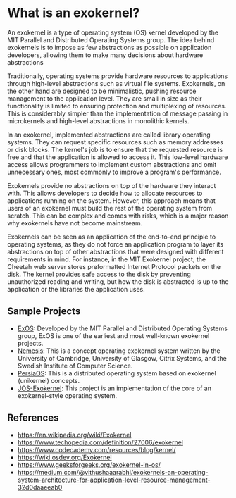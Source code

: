 # What is an exokernel?

An exokernel is a type of operating system (OS) kernel developed by the MIT Parallel and Distributed Operating Systems group. The idea behind exokernels is to impose as few abstractions as possible on application developers, allowing them to make many decisions about hardware abstractions

Traditionally, operating systems provide hardware resources to applications through high-level abstractions such as virtual file systems. Exokernels, on the other hand are designed to be minimalistic, pushing resource management to the application level. They are small in size as their functionality is limited to ensuring protection and multiplexing of resources. This is considerably simpler than the implementation of message passing in microkernels and high-level abstractions in monolithic kernels.

In an exokernel, implemented abstractions are called library operating systems. They can request specific resources such as memory addresses or disk blocks. The kernel's job is to ensure that the requested resource is free and that the application is allowed to access it. This low-level hardware access allows programmers to implement custom abstractions and omit unnecessary ones, most commonly to improve a program's performance.

Exokernels provide no abstractions on top of the hardware they interact with. This allows developers to decide how to allocate resources to applications running on the system. However, this approach means that users of an exokernel must build the rest of the operating system from scratch. This can be complex and comes with risks, which is a major reason why exokernels have not become mainstream.

Exokernels can be seen as an application of the end-to-end principle to operating systems, as they do not force an application program to layer its abstractions on top of other abstractions that were designed with different requirements in mind. For instance, in the MIT Exokernel project, the Cheetah web server stores preformatted Internet Protocol packets on the disk. The kernel provides safe access to the disk by preventing unauthorized reading and writing, but how the disk is abstracted is up to the application or the libraries the application uses.

## Sample Projects

- [ExOS](https://pdos.csail.mit.edu/archive/exo/): Developed by the MIT Parallel and Distributed Operating Systems group, ExOS is one of the earliest and most well-known exokernel projects.
- [Nemesis](https://www.cl.cam.ac.uk/research/srg/netos/projects/archive/nemesis/): This is a concept operating exokernel system written by the University of Cambridge, University of Glasgow, Citrix Systems, and the Swedish Institute of Computer Science.
- [PersiaOS](https://github.com/GeniusesGroup/PersiaOS): This is a distributed operating system based on exokernel (unikernel) concepts.
- [JOS-Exokernel](https://github.com/foreverbell/JOS): This project is an implementation of the core of an exokernel-style operating system.

## References

- <https://en.wikipedia.org/wiki/Exokernel>
- <https://www.techopedia.com/definition/27006/exokernel>
- <https://www.codecademy.com/resources/blog/kernel/>
- <https://wiki.osdev.org/Exokernel>
- <https://www.geeksforgeeks.org/exokernel-in-os/>
- <https://medium.com/@vithushaaarabhi/exokernels-an-operating-system-architecture-for-application-level-resource-management-32d0daaeeab0>
